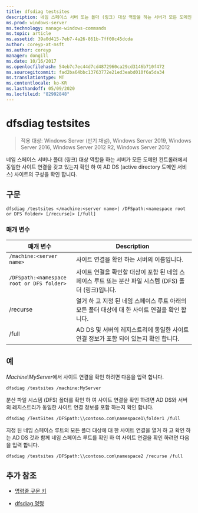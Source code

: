```yaml
---
title: dfsdiag testsites
description: 네임 스페이스 서버 또는 폴더 (링크) 대상 역할을 하는 서버가 모든 도메인 컨트롤러에서 동일한 사이트 연결을 갖고 있는지 확인 하 여 AD DS (active directory 도메인 서비스) 사이트의 구성을 확인 하는 dfsdiag testsites에 대 한 참조 항목입니다.
ms.prod: windows-server
ms.technology: manage-windows-commands
ms.topic: article
ms.assetid: 39a0d415-7eb7-4a26-861b-7ff00c45dcda
author: coreyp-at-msft
ms.author: coreyp
manager: dongill
ms.date: 10/16/2017
ms.openlocfilehash: 54eb7c7ec44d7cd4872960ca29cd3146b710f472
ms.sourcegitcommit: fad2ba64bbc13763772e21ed3eabd010f6a5da34
ms.translationtype: MT
ms.contentlocale: ko-KR
ms.lasthandoff: 05/09/2020
ms.locfileid: "82992848"
---
```

# <a name="dfsdiag-testsites"></a>dfsdiag testsites

> 적용 대상: Windows Server (반기 채널), Windows Server 2019, Windows Server 2016, Windows Server 2012 R2, Windows Server 2012

네임 스페이스 서버나 폴더 (링크) 대상 역할을 하는 서버가 모든 도메인 컨트롤러에서 동일한 사이트 연결을 갖고 있는지 확인 하 여 AD DS (active directory 도메인 서비스) 사이트의 구성을 확인 합니다.

## <a name="syntax"></a>구문

```
dfsdiag /testsites </machine:<server name>| /DFSpath:<namespace root or DFS folder> [/recurse]> [/full]
```

### <a name="parameters"></a>매개 변수

| 매개 변수 | Description |
| --------- | ----------- |
| `/machine:<server name>` | 사이트 연결을 확인 하는 서버의 이름입니다. |
| `/DFSpath:<namespace root or DFS folder>` | 사이트 연결을 확인할 대상이 포함 된 네임 스페이스 루트 또는 분산 파일 시스템 (DFS) 폴더 (링크)입니다. |
| /recurse | 열거 하 고 지정 된 네임 스페이스 루트 아래의 모든 폴더 대상에 대 한 사이트 연결을 확인 합니다. |
| /full | AD DS 및 서버의 레지스트리에 동일한 사이트 연결 정보가 포함 되어 있는지 확인 합니다. |

## <a name="examples"></a>예

*Machine\MyServer*에서 사이트 연결을 확인 하려면 다음을 입력 합니다.

```
dfsdiag /testsites /machine:MyServer
```

분산 파일 시스템 (DFS) 폴더를 확인 하 여 사이트 연결을 확인 하려면 AD DS와 서버의 레지스트리가 동일한 사이트 연결 정보를 포함 하는지 확인 합니다.

```
dfsdiag /TestSites /DFSpath:\\contoso.com\namespace1\folder1 /full
```

지정 된 네임 스페이스 루트의 모든 폴더 대상에 대 한 사이트 연결을 열거 하 고 확인 하는 AD DS 것과 함께 네임 스페이스 루트를 확인 하 여 사이트 연결을 확인 하려면 다음을 입력 합니다.

```
dfsdiag /testsites /DFSpath:\\contoso.com\namespace2 /recurse /full
```

## <a name="additional-references"></a>추가 참조

- [명령줄 구문 키](command-line-syntax-key.md)

- [dfsdiag 명령](dfsdiag.md)

